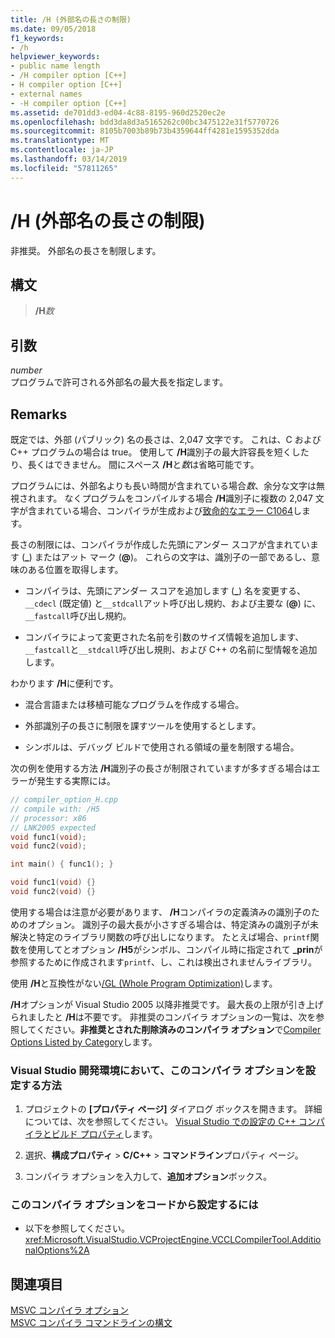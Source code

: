 ```yaml
---
title: /H (外部名の長さの制限)
ms.date: 09/05/2018
f1_keywords:
- /h
helpviewer_keywords:
- public name length
- /H compiler option [C++]
- H compiler option [C++]
- external names
- -H compiler option [C++]
ms.assetid: de701dd3-ed04-4c88-8195-960d2520ec2e
ms.openlocfilehash: bdd3da8d3a5165262c00bc3475122e31f5770726
ms.sourcegitcommit: 8105b7003b89b73b4359644ff4281e1595352dda
ms.translationtype: MT
ms.contentlocale: ja-JP
ms.lasthandoff: 03/14/2019
ms.locfileid: "57811265"
---
```

# <a name="h-restrict-length-of-external-names"></a>/H (外部名の長さの制限)

非推奨。 外部名の長さを制限します。

## <a name="syntax"></a>構文

> **/H**<em>数</em>

## <a name="arguments"></a>引数

*number*<br/>
プログラムで許可される外部名の最大長を指定します。

## <a name="remarks"></a>Remarks

既定では、外部 (パブリック) 名の長さは、2,047 文字です。 これは、C および C++ プログラムの場合は true。 使用して **/H**識別子の最大許容長を短くしたり、長くはできません。 間にスペース **/H**と*数*は省略可能です。

プログラムには、外部名よりも長い時間が含まれている場合*数*、余分な文字は無視されます。 なくプログラムをコンパイルする場合 **/H**識別子に複数の 2,047 文字が含まれている場合、コンパイラが生成および[致命的なエラー C1064](../../error-messages/compiler-errors-1/fatal-error-c1064.md)します。

長さの制限には、コンパイラが作成した先頭にアンダー スコアが含まれています (**\_**) またはアット マーク (**\@**)。 これらの文字は、識別子の一部であるし、意味のある位置を取得します。

- コンパイラは、先頭にアンダー スコアを追加します (**\_**) 名を変更する、 `__cdecl` (既定値) と`__stdcall`アット呼び出し規約、および主要な (**\@**) に、`__fastcall`呼び出し規約。

- コンパイラによって変更された名前を引数のサイズ情報を追加します、`__fastcall`と`__stdcall`呼び出し規則、および C++ の名前に型情報を追加します。

わかります **/H**に便利です。

- 混合言語または移植可能なプログラムを作成する場合。

- 外部識別子の長さに制限を課すツールを使用するとします。

- シンボルは、デバッグ ビルドで使用される領域の量を制限する場合。

次の例を使用する方法 **/H**識別子の長さが制限されていますが多すぎる場合はエラーが発生する実際には。

```cpp
// compiler_option_H.cpp
// compile with: /H5
// processor: x86
// LNK2005 expected
void func1(void);
void func2(void);

int main() { func1(); }

void func1(void) {}
void func2(void) {}
```

使用する場合は注意が必要があります、 **/H**コンパイラの定義済みの識別子のためのオプション。 識別子の最大長が小さすぎる場合は、特定済みの識別子が未解決と特定のライブラリ関数の呼び出しになります。 たとえば場合、`printf`関数を使用してとオプション **/H5**がシンボル、コンパイル時に指定されて **_prin**が参照するために作成されます`printf`、し、これは検出されませんライブラリ。

使用 **/H**と互換性がない[/GL (Whole Program Optimization)](gl-whole-program-optimization.md)します。

**/H**オプションが Visual Studio 2005 以降非推奨です。 最大長の上限が引き上げられましたと **/H**は不要です。 非推奨のコンパイラ オプションの一覧は、次を参照してください。**非推奨とされた削除済みのコンパイラ オプション**で[Compiler Options Listed by Category](compiler-options-listed-by-category.md)します。

### <a name="to-set-this-compiler-option-in-the-visual-studio-development-environment"></a>Visual Studio 開発環境において、このコンパイラ オプションを設定する方法

1. プロジェクトの **[プロパティ ページ]** ダイアログ ボックスを開きます。 詳細については、次を参照してください。 [Visual Studio での設定の C++ コンパイラとビルド プロパティ](../working-with-project-properties.md)します。

1. 選択、**構成プロパティ** > **C/C++** > **コマンドライン**プロパティ ページ。

1. コンパイラ オプションを入力して、**追加オプション**ボックス。

### <a name="to-set-this-compiler-option-programmatically"></a>このコンパイラ オプションをコードから設定するには

- 以下を参照してください。<xref:Microsoft.VisualStudio.VCProjectEngine.VCCLCompilerTool.AdditionalOptions%2A>

## <a name="see-also"></a>関連項目

[MSVC コンパイラ オプション](compiler-options.md)<br/>
[MSVC コンパイラ コマンドラインの構文](compiler-command-line-syntax.md)
